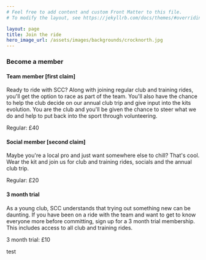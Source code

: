```yaml
---
# Feel free to add content and custom Front Matter to this file.
# To modify the layout, see https://jekyllrb.com/docs/themes/#overriding-theme-defaults

layout: page
title: Join the ride
hero_image_url: /assets/images/backgrounds/crocknorth.jpg
---
```



### Become a member

#### Team member [first claim]
Ready to ride with SCC? Along with joining regular club and training rides, you'll get the option to race as part of the team. You'll also have the chance to help the club decide on our annual club trip and give input into the kits evolution. You are the club and you'll be given the chance to steer what we do and help to put back into the sport through volunteering.

Regular: £40

#### Social member [second claim]
Maybe you're a local pro and just want somewhere else to chill? That's cool. Wear the kit and join us for club and training rides, socials and the annual club trip.

Regular: £20

#### 3 month trial
As a young club, SCC understands that trying out something new can be daunting.
If you have been on a ride with the team and want to get to know everyone more before committing, sign up for a 3 month trial membership. This includes access to all club and training rides.

3 month trial: £10

test
